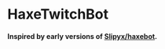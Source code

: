 # HaxeTwitchBot
#### Inspired by early versions of [Slipyx/haxebot](https://github.com/Slipyx/haxebot).
